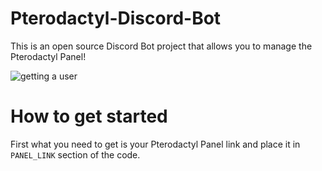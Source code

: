 # Pterodactyl-Discord-Bot
This is an open source Discord Bot project that allows you to manage the Pterodactyl Panel!

![getting a user](https://gyazo.com/b3153aa8ecbf2c006ad4ca7cc9163c04)


# How to get started
First what you need to get is your Pterodactyl Panel link and place it in ``PANEL_LINK`` section of the code.
